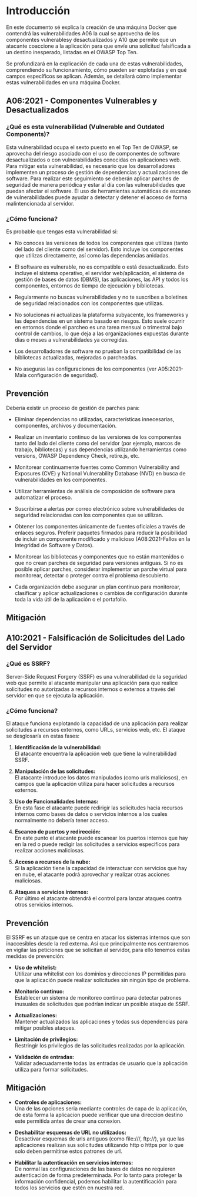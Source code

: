 # Introducción

En este documento sé explica la creación de una máquina Docker que contendrá las vulnerabilidades A06 la cual se aprovecha de los componentes vulnerablesy desactualizados y A10 que permite que un atacante coaccione a la aplicación para que envíe una solicitud falsificada a un destino inesperado, listadas en el OWASP Top Ten.

Se profundizará en la explicación de cada una de estas vulnerabilidades, comprendiendo su funcionamiento, cómo pueden ser explotadas y en qué campos específicos se aplican. Además, se detallará cómo implementar estas vulnerabilidades en una máquina Docker.


## A06:2021 - Componentes Vulnerables y Desactualizados

### ¿Qué es esta vulnerabilidad (Vulnerable and Outdated Components)?

Esta vulnerabilidad ocupa el sexto puesto en el Top Ten de OWASP, se aprovecha del riesgo asociado con el uso de componentes de software desactualizados o con vulnerabilidades conocidas en aplicaciones web. Para mitigar esta vulnerabilidad, es necesario que los desarrolladores implementen un proceso de gestión de dependencias y actualizaciones de software. Para realizar este seguimiento se deberán aplicar parches de seguridad de manera periódica y estar al día con las vulnerabilidades que puedan afectar el software. El uso de herramientas automáticas de escaneo de vulnerabilidades puede ayudar a detectar y detener el acceso de forma malintencionada al servidor.

### ¿Cómo funciona?

Es probable que tengas esta vulnerabilidad si:

 - No conoces las versiones de todos los componentes que utilizas (tanto del lado del cliente como del servidor). Esto incluye los componentes que utilizas directamente, así como las dependencias anidadas.

 - El software es vulnerable, no es compatible o está desactualizado. Esto incluye el sistema operativo, el servidor web/aplicación, el sistema de gestión de bases de datos (DBMS), las aplicaciones, las API y todos los componentes, entornos de tiempo de ejecución y bibliotecas.

 - Regularmente no buscas vulnerabilidades y no te suscribes a boletines de seguridad relacionados con los componentes que utilizas.

 - No solucionas ni actualizas la plataforma subyacente, los frameworks y las dependencias en un sistema basado en riesgos. Esto suele ocurrir en entornos donde el parcheo es una tarea mensual o trimestral bajo control de cambios, lo que deja a las organizaciones expuestas durante días o meses a vulnerabilidades ya corregidas.

 - Los desarrolladores de software no prueban la compatibilidad de las bibliotecas actualizadas, mejoradas o parcheadas.

 - No aseguras las configuraciones de los componentes (ver A05:2021-Mala configuración de seguridad).

## Prevención

Debería existir un proceso de gestión de parches para:

 - Eliminar dependencias no utilizadas, características innecesarias, componentes, archivos y documentación.

 - Realizar un inventario continuo de las versiones de los componentes tanto del lado del cliente como del servidor (por ejemplo, marcos de trabajo, bibliotecas) y sus dependencias utilizando herramientas como versions, OWASP Dependency Check, retire.js, etc.

 - Monitorear continuamente fuentes como Common Vulnerability and Exposures (CVE) y National Vulnerability Database (NVD) en busca de vulnerabilidades en los componentes.

 - Utilizar herramientas de análisis de composición de software para automatizar el proceso.

 - Suscribirse a alertas por correo electrónico sobre vulnerabilidades de seguridad relacionadas con los componentes que se utilizan.

 - Obtener los componentes únicamente de fuentes oficiales a través de enlaces seguros. Preferir paquetes firmados para reducir la posibilidad de incluir un componente modificado y malicioso (A08:2021-Fallos en la Integridad de Software y Datos).

 - Monitorear las bibliotecas y componentes que no están mantenidos o que no crean parches de seguridad para versiones antiguas. Si no es posible aplicar parches, considerar implementar un parche virtual para monitorear, detectar o proteger contra el problema descubierto.

 - Cada organización debe asegurar un plan continuo para monitorear, clasificar y aplicar actualizaciones o cambios de configuración durante toda la vida útil de la aplicación o el portafolio.


## Mitigación




## A10:2021 - Falsificación de Solicitudes del Lado del Servidor

### ¿Qué es SSRF?

Server-Side Request Forgery (SSRF) es una vulnerabilidad de la seguridad web que permite al atacante manipular una aplicación para que realice solicitudes no autorizadas a recursos internos o externos a través del servidor en que se ejecuta la aplicación.

### ¿Cómo funciona?

El ataque funciona explotando la capacidad de una aplicación para realizar solicitudes a recursos externos, como URLs, servicios web, etc. El ataque se desglosaría en estas fases:

1. **Identificación de la vulnerabilidad:** <br>
El atacante encuentra la aplicación web que tiene la vulnerabilidad SSRF.
   
2. **Manipulación de las solicitudes:** <br>
El atacante introduce los datos manipulados (como urls maliciosos), en campos que la aplicación utiliza para hacer solicitudes a recursos externos.

3. **Uso de Funcionalidades Internas:** <br>
En esta fase el atacante puede redirigir las solicitudes hacia recursos internos como bases de datos o servicios internos a los cuales normalmente no debería tener acceso. 

4. **Escaneo de puertos y redirección:** <br>
En este punto el atacante puede escanear los puertos internos que hay en la red o puede redigir las solicitudes a servicios especificos para realizar acciones maliciosas.

5. **Acceso a recursos de la nube:** <br>
Si la aplicación tiene la capacidad de interactuar con servicios que hay en nube, el atacante podrá aprovechar y realizar otras acciones maliciosas.

6. **Ataques a servicios internos:** <br>
Por último el atacante obtendrá el control para lanzar ataques contra otros servicios internos.

## Prevención
El SSRF es un ataque que se centra en atacar los sistemas internos que son inaccesibles desde la red externa. Así que principalmente nos centraremos en vigilar las peticiones que se solicitan al servidor, para ello tenemos estas medidas de prevención: 

- **Uso de whitelist:** <br>
Utilizar una whitelist con los dominios y direcciones IP permitidas para que la aplicación puede realizar solicitudes sin ningún tipo de problema.

- **Monitorio continuo:** <br>
Establecer un sistema de monitoreo continuo para detectar patrones inusuales de solicitudes que podrían indicar un posible ataque de SSRF.

- **Actualizaciones:** <br>
Mantener actualizados las aplicaciones y todas sus dependencias para mitigar posibles ataques.

- **Limitación de privilegios:** <br>
Restringir los privilegios de las solicitudes realizadas por la aplicación.

- **Validación de entradas:** <br>
Validar adecuadamente todas las entradas de usuario que la aplicación utiliza para formar solicitudes. 


## Mitigación

- **Controles de aplicaciones:** <br>
Una de las opciones seria mediante controles de capa de la aplicación, de esta forma la aplicacion puede verificar que una direccion destino este permitida antes de crear una conexion.

- **Deshabilitar esquemas de URL no utilizados:** <br>
Desactivar esquemas de urls antiguos (como file:///, ftp://), ya que las aplicaciones realizan sus solicitudes utilizando http o https por lo que solo deben permitirse estos patrones de url.

- **Habilitar la autenticación en servicios internos:** <br>
De normal las configuraciones de las bases de datos no requieren autenticación de forma predeterminada. Por lo tanto para proteger la información confidencial, podemos habilitar la autentificación para todos los servicios que estén en nuestra red.
